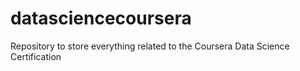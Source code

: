 datasciencecoursera
===================

Repository to store everything related to the Coursera Data Science Certification
